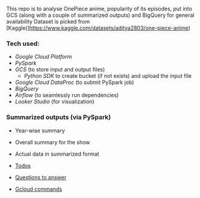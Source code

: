 This repo is to analyse OnePiece anime, popularity of its episodes, put into GCS (along with a couple of summarized outputs) and BigQuery for general availability
Dataset is picked from [Kaggle(]https://www.kaggle.com/datasets/aditya2803/one-piece-anime)

### Tech used:
- _Google Cloud Platform_
- _PySpark_
- _GCS_ (to store input and output files)
    - _Python SDK_ to create bucket (if not exists) and upload the input file 
- _Google Cloud DataProc_ (to submit PySpark job)
- _BigQuery_
- _Airflow_ (to seamlessly run dependencies)
- _Looker Studio_ (for visualization)

### Summarized outputs (via PySpark)
- Year-wise summary
- Overall summary for the show
- Actual data in summarized format


- [Todos](/todos.md)
- [Questions to answer](/questions.md)
- [Gcloud commands](/gcloud_commands.md)


